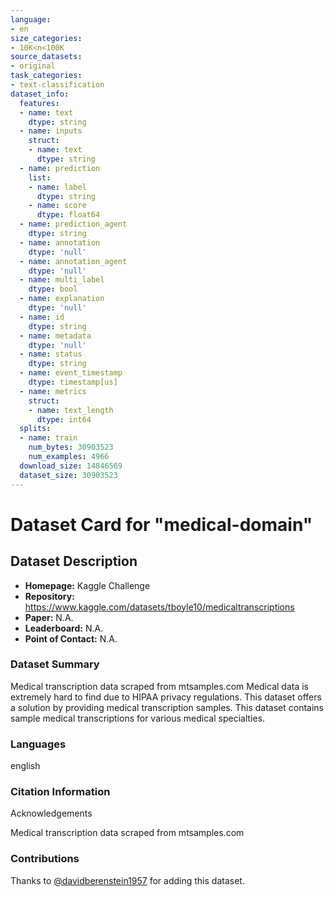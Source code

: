 ```yaml
---
language:
- en
size_categories:
- 10K<n<100K
source_datasets:
- original
task_categories:
- text-classification
dataset_info:
  features:
  - name: text
    dtype: string
  - name: inputs
    struct:
    - name: text
      dtype: string
  - name: prediction
    list:
    - name: label
      dtype: string
    - name: score
      dtype: float64
  - name: prediction_agent
    dtype: string
  - name: annotation
    dtype: 'null'
  - name: annotation_agent
    dtype: 'null'
  - name: multi_label
    dtype: bool
  - name: explanation
    dtype: 'null'
  - name: id
    dtype: string
  - name: metadata
    dtype: 'null'
  - name: status
    dtype: string
  - name: event_timestamp
    dtype: timestamp[us]
  - name: metrics
    struct:
    - name: text_length
      dtype: int64
  splits:
  - name: train
    num_bytes: 30903523
    num_examples: 4966
  download_size: 14846569
  dataset_size: 30903523
---
```

# Dataset Card for "medical-domain"

## Dataset Description

- **Homepage:** Kaggle Challenge
- **Repository:** https://www.kaggle.com/datasets/tboyle10/medicaltranscriptions
- **Paper:** N.A.
- **Leaderboard:** N.A.
- **Point of Contact:** N.A.

### Dataset Summary

Medical transcription data scraped from mtsamples.com
Medical data is extremely hard to find due to HIPAA privacy regulations. This dataset offers a solution by providing medical transcription samples.
This dataset contains sample medical transcriptions for various medical specialties.

### Languages

english 

### Citation Information

Acknowledgements

Medical transcription data scraped from mtsamples.com

### Contributions

Thanks to [@davidberenstein1957](https://github.com/davidberenstein1957) for adding this dataset.